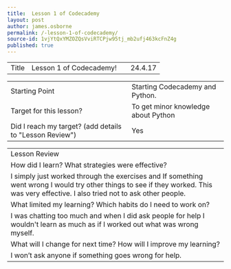 ```yaml
---
title:  Lesson 1 of Codecademy
layout: post
author: james.osborne
permalink: /-lesson-1-of-codecademy/
source-id: 1vjYtQxYMZOZQsVviRTCPjw95tj_mb2ufj463kcFnZ4g
published: true
---
```

<table>
  <tr>
    <td>Title</td>
    <td>  Lesson 1 of Codecademy!</td>
    <td> </td>
    <td> 24.4.17</td>
  </tr>
</table>


<table>
  <tr>
    <td>Starting Point</td>
    <td> Starting Codecademy and Python.</td>
  </tr>
  <tr>
    <td>Target for this lesson?</td>
    <td>To get minor knowledge about Python</td>
  </tr>
  <tr>
    <td>Did I reach my target? 
(add details to "Lesson Review")</td>
    <td> 
Yes</td>
  </tr>
</table>


<table>
  <tr>
    <td>Lesson Review</td>
  </tr>
  <tr>
    <td>How did I learn? What strategies were effective? </td>
  </tr>
  <tr>
    <td> I simply just worked through the exercises and If something went wrong I would try other things to see if they worked. This was very effective. I also tried not to ask other people.
</td>
  </tr>
  <tr>
    <td>What limited my learning? Which habits do I need to work on? </td>
  </tr>
  <tr>
    <td> I was chatting too much and when I did ask people for help I wouldn't learn as much as if I worked out what was wrong myself.</td>
  </tr>
  <tr>
    <td>What will I change for next time? How will I improve my learning?</td>
  </tr>
  <tr>
    <td>  I won’t ask anyone if something goes wrong for help.</td>
  </tr>
</table>


